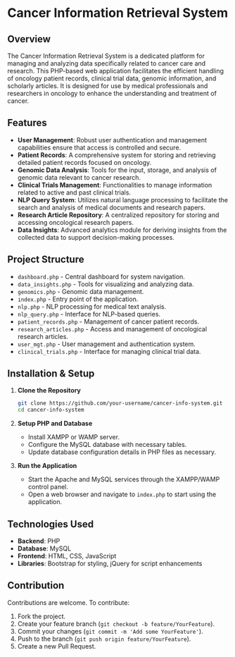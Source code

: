 # Cancer Information Retrieval System

## Overview
The Cancer Information Retrieval System is a dedicated platform for managing and analyzing data specifically related to cancer care and research. This PHP-based web application facilitates the efficient handling of oncology patient records, clinical trial data, genomic information, and scholarly articles. It is designed for use by medical professionals and researchers in oncology to enhance the understanding and treatment of cancer.

## Features
- **User Management**: Robust user authentication and management capabilities ensure that access is controlled and secure.
- **Patient Records**: A comprehensive system for storing and retrieving detailed patient records focused on oncology.
- **Genomic Data Analysis**: Tools for the input, storage, and analysis of genomic data relevant to cancer research.
- **Clinical Trials Management**: Functionalities to manage information related to active and past clinical trials.
- **NLP Query System**: Utilizes natural language processing to facilitate the search and analysis of medical documents and research papers.
- **Research Article Repository**: A centralized repository for storing and accessing oncological research papers.
- **Data Insights**: Advanced analytics module for deriving insights from the collected data to support decision-making processes.

## Project Structure
- `dashboard.php` - Central dashboard for system navigation.
- `data_insights.php` - Tools for visualizing and analyzing data.
- `genomics.php` - Genomic data management.
- `index.php` - Entry point of the application.
- `nlp.php` - NLP processing for medical text analysis.
- `nlp_query.php` - Interface for NLP-based queries.
- `patient_records.php` - Management of cancer patient records.
- `research_articles.php` - Access and management of oncological research articles.
- `user_mgt.php` - User management and authentication system.
- `clinical_trials.php` - Interface for managing clinical trial data.

## Installation & Setup
1. **Clone the Repository**
    ```bash
    git clone https://github.com/your-username/cancer-info-system.git
    cd cancer-info-system
    ```
2. **Setup PHP and Database**
    - Install XAMPP or WAMP server.
    - Configure the MySQL database with necessary tables.
    - Update database configuration details in PHP files as necessary.

3. **Run the Application**
    - Start the Apache and MySQL services through the XAMPP/WAMP control panel.
    - Open a web browser and navigate to `index.php` to start using the application.

## Technologies Used
- **Backend**: PHP
- **Database**: MySQL
- **Frontend**: HTML, CSS, JavaScript
- **Libraries**: Bootstrap for styling, jQuery for script enhancements

## Contribution
Contributions are welcome. To contribute:
1. Fork the project.
2. Create your feature branch (`git checkout -b feature/YourFeature`).
3. Commit your changes (`git commit -m 'Add some YourFeature'`).
4. Push to the branch (`git push origin feature/YourFeature`).
5. Create a new Pull Request.


